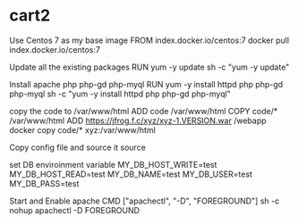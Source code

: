 # cart2


Use Centos 7  as my base image
FROM index.docker.io/centos:7
docker pull index.docker.io/centos:7

Update all the existing packages
RUN yum -y update
sh -c "yum -y update"

Install apache php php-gd php-myql
RUN yum -y install httpd php php-gd php-myql
sh -c "yum -y install httpd php php-gd php-myql"

copy the code to /var/www/html
ADD code /var/www/html
COPY code/* /var/www/html
ADD https://jfrog.f.c/xyz/xyz-1.VERSION.war /webapp
docker copy code/* xyz:/var/www/html 

Copy config file and source it
source <filename>

set DB enviroinment variable
MY_DB_HOST_WRITE=test
MY_DB_HOST_READ=test
MY_DB_NAME=test
MY_DB_USER=test
MY_DB_PASS=test

Start and Enable apache
CMD ["apachectl", "-D", "FOREGROUND"]
sh -c nohup apachectl -D FOREGROUND